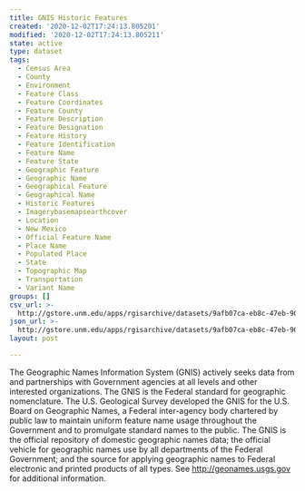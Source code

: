 ```yaml
---
title: GNIS Historic Features
created: '2020-12-02T17:24:13.805201'
modified: '2020-12-02T17:24:13.805211'
state: active
type: dataset
tags:
  - Census Area
  - County
  - Environment
  - Feature Class
  - Feature Coordinates
  - Feature County
  - Feature Description
  - Feature Designation
  - Feature History
  - Feature Identification
  - Feature Name
  - Feature State
  - Geographic Feature
  - Geographic Name
  - Geographical Feature
  - Geographical Name
  - Historic Features
  - Imagerybasemapsearthcover
  - Location
  - New Mexico
  - Official Feature Name
  - Place Name
  - Populated Place
  - State
  - Topographic Map
  - Transportation
  - Variant Name
groups: []
csv_url: >-
  http://gstore.unm.edu/apps/rgisarchive/datasets/9afb07ca-eb8c-47eb-90db-646f310f005d/gnis_nm_hist09.derived.csv
json_url: >-
  http://gstore.unm.edu/apps/rgisarchive/datasets/9afb07ca-eb8c-47eb-90db-646f310f005d/gnis_nm_hist09.derived.json
layout: post

---
```

The Geographic Names Information System (GNIS) actively seeks data from and partnerships with Government agencies at all levels and other interested organizations. The GNIS is the Federal standard for geographic nomenclature. The U.S. Geological Survey developed the GNIS for the U.S. Board on Geographic Names, a Federal inter-agency body chartered by public law to maintain uniform feature name usage throughout the Government and to promulgate standard names to the public. The GNIS is the official repository of domestic geographic names data; the official vehicle for geographic names use by all departments of the Federal Government; and the source for applying geographic names to Federal electronic and printed products of all types. See http://geonames.usgs.gov for additional information.
